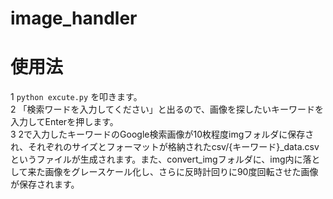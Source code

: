 # image_handler
# 使用法
1 `python excute.py`
を叩きます。  
2 「検索ワードを入力してください」と出るので、画像を探したいキーワードを入力してEnterを押します。  
3 2で入力したキーワードのGoogle検索画像が10枚程度imgフォルダに保存され、それぞれのサイズとフォーマットが格納されたcsv/{キーワード}_data.csvというファイルが生成されます。また、convert_imgフォルダに、img内に落として来た画像をグレースケール化し、さらに反時計回りに90度回転させた画像が保存されます。
